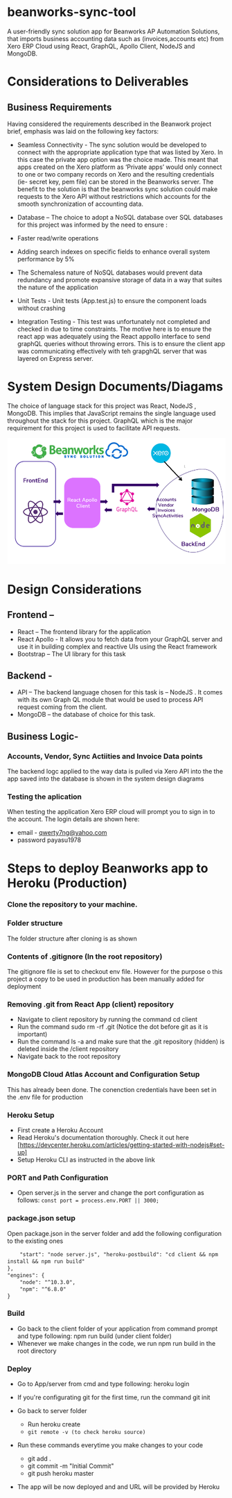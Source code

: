 # beanworks-sync-tool
A user-friendly sync solution app for Beanworks AP Automation Solutions, that imports business accounting data such as (invoices,accounts etc) from Xero ERP Cloud using React, GraphQL, Apollo Client, NodeJS and MongoDB.

# Considerations to Deliverables
## Business Requirements
Having considered the requirements described in the Beanwork  project brief, emphasis was laid on the following key factors:
* 	Seamless Connectivity - The sync solution would be developed to connect with the appropriate application type that was listed by Xero.  In this case the private app option was the choice made. This meant that apps created on the Xero platform as ‘Private apps’ would only connect to one or two  company records on Xero and the resulting credentials (ie- secret key, pem file) can be stored in the Beanworks server. The benefit to the solution is that the beanworks sync solution could make requests to the Xero API without restrictions which accounts for the smooth synchronization of accounting data.
* 	Database –  The choice to adopt a NoSQL database  over SQL databases for this project was informed by the need to ensure :
   *	Faster read/write operations 
   *	Adding search indexes on specific fields to enhance overall  system performance by 5%
   *	The  Schemaless nature of NoSQL databases would  prevent  data redundancy  and promote expansive storage of data in a way that suites the nature of the application
   
   *  Unit Tests - Unit tests (App.test.js) to ensure the component loads without crashing
   
   * Integration Testing - This test was unfortunately not completed and checked in due to time constraints. The motive here is to ensure the react app was adequately using the React appollo interface to send graphQL queries without throwing errors. This is to ensure the client app was communicating effectively with teh grapghQL server that was layered on Express server.


# System Design Documents/Diagams
The choice of language stack for this project was React, NodeJS , MongoDB. This implies that JavaScript remains the single language used throughout the stack for this project. GraphQL which is the major requirement for this project is used to facilitate API requests.


![System Design](/sys_diagram.png)


# Design Considerations
## Frontend – 
 * React – The frontend library for the application
 * React Apollo - It allows you to fetch data from your GraphQL server and use it in building complex and reactive UIs using the React framework
 * Bootstrap – The UI library for this task
## Backend - 
  *  API – The backend language chosen for this task is – NodeJS . It comes with its own Graph QL module that would be used to process API request coming from the client.
 *  MongoDB – the database of choice for this task.

## Business Logic- 

### Accounts, Vendor, Sync Actiities  and Invoice Data points
The backend logc applied to the way data is pulled via Xero API into the the app saved into the database is shown in the system design diagrams

### Testing the aplication
When testing the application Xero ERP cloud will prompt you to sign in to the account. The login details are shown here:
 * email - qwerty7ng@yahoo.com
 * password payasu1978


# Steps to deploy Beanworks app to Heroku (Production)
### Clone the repository to your machine.

### Folder structure
The folder structure after cloning is as shown

### Contents of .gitignore (In the root repository)
The gitignore file is set to checkout env file. However for the purpose o this project a copy to be used in production has been manually added for deployment

### Removing .git from React App (client) repository
* Navigate to client repository by running the command cd client
* Run the command sudo rm -rf .git (Notice the dot before git as it is important)
* Run the command ls -a and make sure that the .git repository (hidden) is deleted inside the /client repository
* Navigate back to the root repository

### MongoDB Cloud Atlas Account and Configuration Setup
This has already been done. The conenction credentials have been set in the .env file for production

### Heroku Setup
* First create a Heroku Account
* Read Heroku's documentation thoroughly. Check it out  here [https://devcenter.heroku.com/articles/getting-started-with-nodejs#set-up]
* Setup Heroku CLI as instructed in the above link

### PORT and Path Configuration
* Open server.js in the server and change the port configuration as follows:
``` const port = process.env.PORT || 3000; ```

### package.json setup
Open package.json in the server folder and add the following configuration to the existing ones
``` "scripts": {
    "start": "node server.js", "heroku-postbuild": "cd client && npm install && npm run build" 
}, 
"engines": {
    "node": "^10.3.0", 
    "npm": "^6.8.0" 
}
```

### Build
* Go back to the client folder of your application from command prompt and type following: npm run build (under client folder)
* Whenever we make changes in the code, we run npm run build in the root directory

### Deploy
* Go to App/server from cmd and type following: heroku login
* If you're configurating git for the first time, run the command git init
* Go back to server folder
   *  Run heroku create <appname>
   * ```git remote -v (to check heroku source)```
* Run these commands everytime you make changes to your code
    * git add .
    * git commit -m "Initial Commit"
    * git push heroku master
  
* The app will be now deployed and and URL will be provided by Heroku










